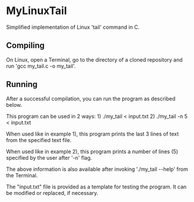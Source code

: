 # MyLinuxTail
Simplified implementation of Linux 'tail' command in C.

## Compiling
On Linux, open a Terminal, go to the directory of a cloned repository and run 'gcc my_tail.c -o my_tail'.

## Running
After a successful compilation, you can run the program as described below.

This program can be used in 2 ways:
	1) ./my_tail < input.txt
	2) ./my_tail -n 5 < input.txt
	
When used like in example 1), this program prints the last 3 lines of text from the specified text file. 

When used like in example 2), this program prints a number of lines (5) specified by the user after '-n' flag.

The above information is also available after invoking './my_tail --help' from the Terminal.

The "input.txt" file is provided as a template for testing the program. It can be modified or replaced, if necessary.
